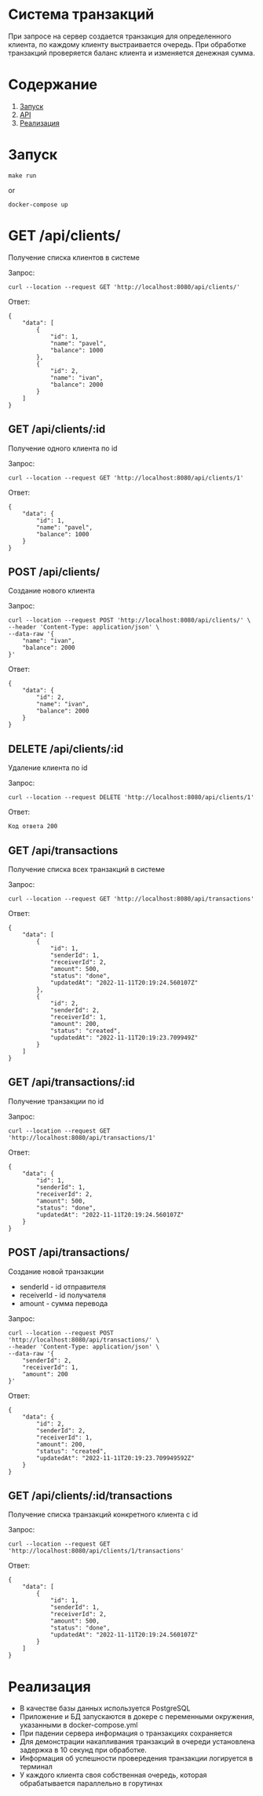 # Система транзакций

При запросе на сервер создается транзакция для определенного клиента, по каждому клиенту выстраивается очередь. При обработке транзакций проверяется баланс клиента и изменяется денежная сумма.

# Содержание

1. [Запуск](#Запуск)
2. [API](#API)
3. [Реализация](#Реализация)

# Запуск

```
make run
```

or

```
docker-compose up
```

# GET /api/clients/
Получение списка клиентов в системе

Запрос:

```
curl --location --request GET 'http://localhost:8080/api/clients/'
```

Ответ:

```
{
    "data": [
        {
            "id": 1,
            "name": "pavel",
            "balance": 1000
        },
        {
            "id": 2,
            "name": "ivan",
            "balance": 2000
        }
    ]
}
```

## GET /api/clients/:id
Получение одного клиента по id

Запрос:

```
curl --location --request GET 'http://localhost:8080/api/clients/1'
```

Ответ:

```
{
    "data": {
        "id": 1,
        "name": "pavel",
        "balance": 1000
    }
}
```

## POST /api/clients/
Создание нового клиента

Запрос:

```
curl --location --request POST 'http://localhost:8080/api/clients/' \
--header 'Content-Type: application/json' \
--data-raw '{
    "name": "ivan",
    "balance": 2000
}'
```

Ответ:

```
{
    "data": {
        "id": 2,
        "name": "ivan",
        "balance": 2000
    }
}
```

## DELETE /api/clients/:id
Удаление клиента по id

Запрос:

```
curl --location --request DELETE 'http://localhost:8080/api/clients/1'
```

Ответ:

```
Код ответа 200
```

## GET /api/transactions
Получение списка всех транзакций в системе

Запрос:

```
curl --location --request GET 'http://localhost:8080/api/transactions'
```

Ответ:

```
{
    "data": [
        {
            "id": 1,
            "senderId": 1,
            "receiverId": 2,
            "amount": 500,
            "status": "done",
            "updatedAt": "2022-11-11T20:19:24.560107Z"
        },
        {
            "id": 2,
            "senderId": 2,
            "receiverId": 1,
            "amount": 200,
            "status": "created",
            "updatedAt": "2022-11-11T20:19:23.709949Z"
        }
    ]
}
```

## GET /api/transactions/:id
Получение транзакции по id

Запрос:

```
curl --location --request GET 'http://localhost:8080/api/transactions/1'
```

Ответ:

```
{
    "data": {
        "id": 1,
        "senderId": 1,
        "receiverId": 2,
        "amount": 500,
        "status": "done",
        "updatedAt": "2022-11-11T20:19:24.560107Z"
    }
}
```

## POST /api/transactions/
Создание новой транзакции
- senderId - id отправителя
- receiverId - id получателя
- amount - сумма перевода

Запрос:

```
curl --location --request POST 'http://localhost:8080/api/transactions/' \
--header 'Content-Type: application/json' \
--data-raw '{
    "senderId": 2,
    "receiverId": 1,
    "amount": 200
}'
```

Ответ:

```
{
    "data": {
        "id": 2,
        "senderId": 2,
        "receiverId": 1,
        "amount": 200,
        "status": "created",
        "updatedAt": "2022-11-11T20:19:23.709949592Z"
    }
}
```

## GET /api/clients/:id/transactions
Получение списка транзакций конкретного клиента с id

Запрос:

```
curl --location --request GET 'http://localhost:8080/api/clients/1/transactions'
```

Ответ:

```
{
    "data": [
        {
            "id": 1,
            "senderId": 1,
            "receiverId": 2,
            "amount": 500,
            "status": "done",
            "updatedAt": "2022-11-11T20:19:24.560107Z"
        }
    ]
}
```

# Реализация

- В качестве базы данных используется PostgreSQL
- Приложение и БД запускаются в докере с переменными окружения, указанными в docker-compose.yml
- При падении сервера информация о транзакциях сохраняется
- Для демонстрации накапливания транзакций в очереди установлена задержка в 10 секунд при обработке.
- Информация об успешности провередения транзакции логируется в терминал
- У каждого клиента своя собственная очередь, которая обрабатывается параллельно в горутинах
